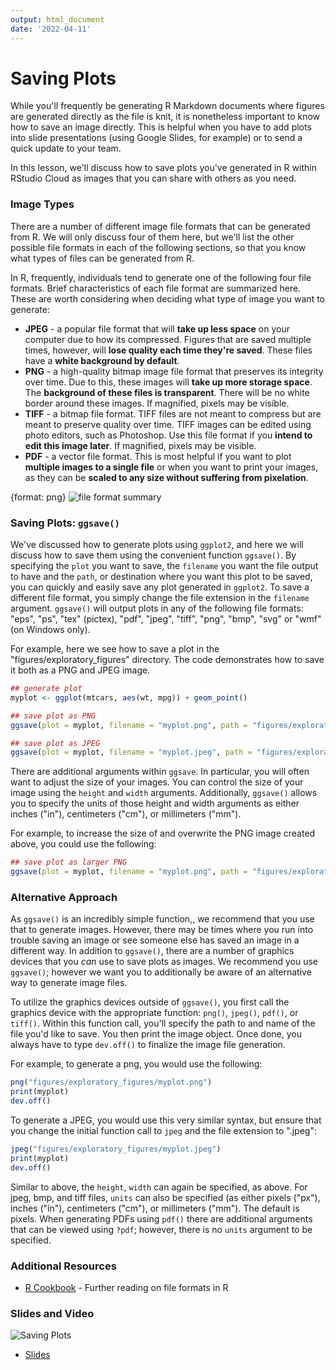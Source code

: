 ```yaml
---
output: html_document
date: '2022-04-11'
---
```




# Saving Plots

While you'll frequently be generating R Markdown documents where figures are generated directly as the file is knit, it is nonetheless important to know how to save an image directly. This is helpful when you have to add plots into slide presentations (using Google Slides, for example) or to send a quick update to your team.

In this lesson, we'll discuss how to save plots you've generated in R within RStudio Cloud as images that you can share with others as you need.

### Image Types

There are a number of different image file formats that can be generated from R.  We will only discuss four of them here, but we'll list the other possible file formats in each of the following sections, so that you know what types of files can be generated from R.

In R, frequently, individuals tend to generate one of the following four file formats. Brief characteristics of each file format are summarized here. These are worth considering when deciding what type of image you want to generate:

* __JPEG__ - a popular file format that will **take up less space** on your computer due to how its compressed. Figures that are saved multiple times, however, will **lose quality each time they're saved**. These files have a **white background by default**.
* __PNG__ - a high-quality bitmap image file format that preserves its integrity over time. Due to this, these images will **take up more storage space**. The **background of these files is transparent**. There will be no white border around these images.  If magnified, pixels may be visible.
* __TIFF__ - a bitmap file format. TIFF files are not meant to compress but are meant to preserve quality over time. TIFF images can be edited using photo editors, such as Photoshop. Use this file format if you **intend to edit this image later**. If magnified, pixels may be visible.
* __PDF__ - a vector file format. This is most helpful if you want to plot **multiple images to a single file** or when you want to print your images, as they can be **scaled to any size without suffering from pixelation**.

{format: png}
![file format summary](https://docs.google.com/presentation/d/1O_10dR6Nb273S0bF-Xv3VCCHweagVzRJVv7HI1NPMBs/export/png?id=1O_10dR6Nb273S0bF-Xv3VCCHweagVzRJVv7HI1NPMBs&pageid=g3c02ec7cbb_0_0)

### Saving Plots: `ggsave()`

We've discussed how to generate plots using `ggplot2`, and here we will discuss how to save them using the convenient function `ggsave()`. By specifying the `plot` you want to save, the `filename` you want the file output to have and the `path`, or destination where you want this plot to be saved, you can quickly and easily save any plot generated in `ggplot2`. To save a different file format, you simply change the file extension in the `filename` argument. `ggsave()` will output plots in any of the following file formats: "eps", "ps", "tex" (pictex), "pdf", "jpeg", "tiff", "png", "bmp", "svg" or "wmf" (on Windows only).

For example, here we see how to save a plot in the "figures/exploratory_figures" directory. The code demonstrates how to save it both as a PNG and JPEG image.

```r
## generate plot
myplot <- ggplot(mtcars, aes(wt, mpg)) + geom_point()

## save plot as PNG
ggsave(plot = myplot, filename = "myplot.png", path = "figures/exploratory_figures")

## save plot as JPEG
ggsave(plot = myplot, filename = "myplot.jpeg", path = "figures/exploratory_figures")
```

There are additional arguments within `ggsave`. In particular, you will often want to adjust the size of your images. You can control the size of your image using the `height` and `width` arguments. Additionally, `ggsave()` allows you to specify the units of those height and width arguments as either inches ("in"), centimeters ("cm"), or millimeters ("mm").

For example, to increase the size of and overwrite the PNG image created above, you could use the following:

```r
## save plot as larger PNG
ggsave(plot = myplot, filename = "myplot.png", path = "figures/exploratory_figures", height = 9, width = 9, unit = c("in"))
```

### Alternative Approach

As `ggsave()` is an incredibly simple function,, we recommend that you use that to generate images. However, there may be times where you run into trouble saving an image or see someone else has saved an image in a different way. In addition to `ggsave()`, there are a number of graphics devices that you *can* use to save plots as images. We recommend you use `ggsave()`; however we want you to additionally be aware of an alternative way to generate image files.  

To utilize the graphics devices outside of `ggsave()`, you first call the graphics device with the appropriate function: `png()`, `jpeg()`, `pdf()`, or `tiff()`. Within this function call, you'll specify the path to and name of the file you'd like to save. You then print the image object. Once done, you always have to type `dev.off()` to finalize the image file generation.

For example, to generate a png, you would use the following:

```r
png("figures/exploratory_figures/myplot.png")
print(myplot)
dev.off()
```

To generate a JPEG, you would use this very similar syntax, but ensure that you change the initial function call to `jpeg` and the file extension to ".jpeg":

```r
jpeg("figures/exploratory_figures/myplot.jpeg")
print(myplot)
dev.off()
```

Similar to above, the `height`, `width` can again be specified, as above. For jpeg, bmp, and tiff files, `units` can also be specified (as either pixels ("px"), inches ("in"), centimeters ("cm"), or millimeters ("mm"). The default is pixels. When generating PDFs using `pdf()` there are additional arguments that can be viewed using `?pdf`; however, there is no `units` argument to be specified.

### Additional Resources

* [R Cookbook](http://www.cookbook-r.com/Graphs/Output_to_a_file/)  - Further reading on file formats in R

### Slides and Video

![Saving Plots](https://youtu.be/1z3m_9ZXp0M)

  * [Slides](https://docs.google.com/presentation/d/1O_10dR6Nb273S0bF-Xv3VCCHweagVzRJVv7HI1NPMBs/edit?usp=sharing)

